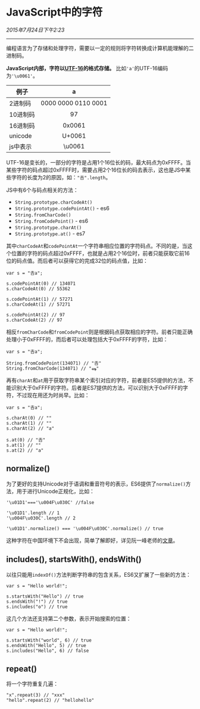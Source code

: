 # JavaScript中的字符

*2015年7月24日下午2:23*

***

编程语言为了存储和处理字符，需要以一定的规则将字符转换成计算机能理解的二进制码。

**JavaScript内部，字符以[UTF-16](http://baike.baidu.com/view/497266.htm)的格式存储。** 比如`'a'`的UTF-16编码为`'\u0061'`。

| 例子     | a                    |
| --------|:--------------------:|
| 2进制码  | 0000 0000 0110 0001  |
| 10进制码 | 97                   |
| 16进制码 | 0x0061               |
| unicode | U+0061               |
| js中表示 | \u0061               |

UTF-16是变长的，一部分的字符是占用1个16位长的码，最大码点为0xFFFF。当某些字符的码点超过0xFFFF时，需要占用2个16位长的码去表示，这也是JS中某些字符的长度为2的原因，如：`"𠮷".length`。

JS中有6个与码点相关的方法：

* `String.prototype.charCodeAt()`
* `String.prototype.codePointAt()` - es6
* `String.fromCharCode()`
* `String.fromCodePoint()` - es6
* `String.prototype.charAt()`
* `String.prototype.at()` - es7

其中`charCodeAt`和`codePointAt`一个字符串相应位置的字符码点。不同的是，当这个位置的字符的码点超过0xFFFF，也就是占用2个16位时，前者只能获取它前16位的码点值。而后者可以获得它的完成32位的码点值，比如：
	
	var s = "𠮷a";

	s.codePointAt(0) // 134071
	s.charCodeAt(0) // 55362
	
	s.codePointAt(1) // 57271
	s.charCodeAt(1) // 57271

	s.codePointAt(2) // 97
	s.charCodeAt(2) // 97

相反`fromCharCode`和`fromCodePoint`则是根据码点获取相应的字符。前者只能正确处理小于0xFFFF的，而后者可以处理包括大于0xFFFF的字符，比如：
	
	var s = "𠮷a";
	
	String.fromCodePoint(134071) // "𠮷"
	String.fromCharCode(134071) // "ஷ"
	
再有`charAt`和`at`用于获取字符串某个索引对应的字符，前者是ES5提供的方法，不能识别大于0xFFFF的字符。后者是ES7提供的方法，可以识别大于0xFFFF的字符，不过现在用还为时尚早。比如：
	
	var s = "𠮷a";
	
	s.charAt(0) // ""
	s.charAt(1) // ""
	s.charAt(2) // "a"
	
	s.at(0) // "𠮷"
	s.at(1) // ""
	s.at(2) // "a"
	
## normalize()

为了更好的支持Unicode对于语调和重音符号的表示，ES6提供了`normalize()`方法，用于进行Unicode正规化，比如：

	'\u01D1'==='\u004F\u030C' //false

	'\u01D1'.length // 1
	'\u004F\u030C'.length // 2

	'\u01D1'.normalize() === '\u004F\u030C'.normalize() // true
	
这种字符在中国环境下不会出现，简单了解即好，详见阮一峰老师的[文章](http://es6.ruanyifeng.com/#docs/string)。

## includes(), startsWith(), endsWith()

以往只能用`indexOf()`方法判断字符串的包含关系，ES6又扩展了一些新的方法：

	var s = "Hello world!";

	s.startsWith("Hello") // true
	s.endsWith("!") // true
	s.includes("o") // true

这几个方法还支持第二个参数，表示开始搜索的位置：

	var s = "Hello world!";

	s.startsWith("world", 6) // true
	s.endsWith("Hello", 5) // true
	s.includes("Hello", 6) // false
	
## repeat()

将一个字符重复几遍：

	"x".repeat(3) // "xxx"
	"hello".repeat(2) // "hellohello"
	
